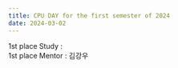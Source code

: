 ```yaml
---
title: CPU DAY for the first semester of 2024
date: 2024-03-02
---
```


1st place Study :  <br>
1st place Mentor : 김강우 <br>

<!--more-->